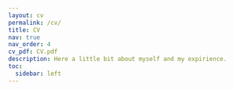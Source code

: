 ```yaml
---
layout: cv
permalink: /cv/
title: CV
nav: true
nav_order: 4
cv_pdf: CV.pdf
description: Here a little bit about myself and my expirience.
toc:
  sidebar: left
---
```

